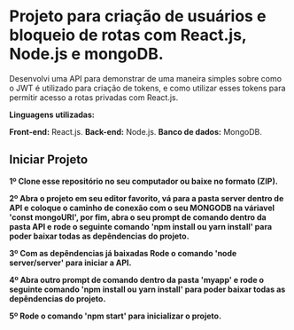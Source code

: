 
# Projeto para criação de usuários e bloqueio de rotas com React.js, Node.js e mongoDB.
 
Desenvolvi uma API para demonstrar de uma maneira simples sobre como o JWT é utilizado para criação de tokens, e como utilizar esses tokens para permitir acesso a rotas privadas com React.js.

<b>Linguagens utilizadas:</b>
<p>
  <b>Front-end:</b> React.js.
  <b>Back-end:</b> Node.js.
  <b>Banco de dados:</b> MongoDB. 
</p>

## Iniciar Projeto

<b>1º Clone esse repositório no seu computador ou baixe no formato (ZIP).</b>

<b>2º Abra o projeto em seu editor favorito, vá para a pasta server dentro de API e coloque o caminho de conexão com o seu MONGODB na váriavel 'const mongoURI', por fim, abra o seu prompt de comando dentro da pasta API e rode o seguinte comando 'npm install ou yarn install' para poder baixar todas as depêndencias do projeto.</b>

<b>3º Com as depêndencias já baixadas Rode o comando 'node server/server' para iniciar a API.</b>

<b>4º Abra outro prompt de comando dentro da pasta 'myapp' e rode o seguinte comando 'npm install ou yarn install' para poder baixar todas as depêndencias do projeto.</b>

<b>5º Rode o comando 'npm start' para inicializar o projeto.</b>



